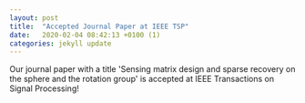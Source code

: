 ```yaml
---
layout: post
title:  "Accepted Journal Paper at IEEE TSP"
date:   2020-02-04 08:42:13 +0100 (1)
categories: jekyll update
---
```


Our journal paper with a title 'Sensing matrix design and sparse recovery on the sphere and the rotation group' is accepted at IEEE Transactions on Signal Processing!